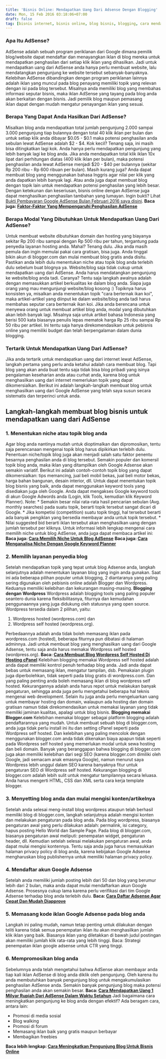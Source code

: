 ```yaml
---
title: 'Bisnis Online: Mendapatkan Uang Dari Adsense Dengan Blogging'
date: Mon, 15 Feb 2016 03:18:06+07:00
draft: false
tag: [bisnis internet, bisnis online, blog bisnis, blogging, cara mendapatkan uang dari internet, cara menghasilkan uang dari internet, Info, pasif income, passive income, penghasilan pasif, tips blogging, tutorial blog, tutorial blogging]
---
```


### Apa Itu AdSense?

AdSense adalah sebuah program periklanan dari Google dimana pemilik blog/website dapat mendaftar dan menayangkan iklan di blog mereka untuk mendapatkan penghasilan dari setiap klik iklan yang dihasilkan. Jadi untuk mendapatkan uang dari AdSense anda hanya perlu membuat website, lalu mendatangkan pengunjung ke website tersebut sebanyak-banyaknya. Kelebihan AdSense dibandingkan dengan program periklanan lainnya adalah iklan yang muncul pada blog penayang memiliki topik yang relevan dengan isi pada blog tersebut. Misalnya anda memiliki blog yang membahas informasi seputar bisnis, maka iklan AdSense yang tayang pada blog anda akan berkaitan dengan bisnis. Jadi pemilik blog maupun pemasang iklan dapat dengan mudah mengatur penayangan iklan yang sesuai.

### Berapa Yang Dapat Anda Hasilkan Dari AdSense?

Misalkan blog anda mendapatkan total jumlah pengunjung 2.000 sampai 3.000 pengunjung tiap bulannya dengan total 40 klik iklan per bulan dan untuk setiap klik anda dibayar $0.05 - $0.1 maka potensi penghasilan anda sebulan lewat AdSense adalah $2 - $4. Kok kecil? Tenang saja, ini masih bisa ditingkatkan lagi kok. Anda hanya perlu mendapatkan pengunjung yang lebih banyak lagi ke blog anda. Jika anda mendapatkan total klik iklan 10x lipat dari perhitungan diatas (400 klik iklan per bulan), maka potensi penghasilan anda lewat AdSense menjadi $20 - $40 per bulannya (sekitar Rp 200 ribu - Rp 600 ribuan per bulan). Masih kurang juga? Anda dapat membuat blog yang menggunakan bahasa Inggris agar nilai per klik yang anda dapatkan lebih banyak lagi. Atau anda juga dapat membuat blog dengan topik lain untuk mendapatkan potensi penghasilan yang lebih besar. Dengan ketekunan dan keseriusan, bisnis online dengan AdSense juga dapat menghasilkan penghasilan tambahan yang lumayan. Ingin bukti? Lihat [Bukti Pembayaran Google AdSense Bulan Februari 2016 saya disini](/bukti-pembayaran-google-adsense-februari-2016/). **Baca juga: [Faktor-Faktor Yang Mempengaruhi Penghasilan AdSense](/faktor-faktor-yang-mempengaruhi-penghasilan-adsense/)**

### Berapa Modal Yang Dibutuhkan Untuk Mendapatkan Uang Dari AdSense?

Untuk membuat website dibutuhkan domain dan hosting yang biayanya sekitar Rp 200 ribu sampai dengan Rp 500 ribu per tahun, tergantung pada penyedia layanan hosting anda. Mahal? Tenang dulu. Jika anda masih pemula dan ingin memulai pakai cara gratisan, bisa juga. Anda tinggal bikin akun di blogger.com dan mulai membuat blog gratis anda disitu. Pastikan anda lebih dulu menentukan niche atau topik blog anda terlebih dulu sebelum buat blognya ya. Website/blog saja tidak cukup untuk mendapatkan uang dari AdSense. Anda harus mendatangkan pengunjung ke website/blog anda tadi. Caranya? Tentu saja langkah awalnya adalah dengan memasukkan artikel berkualitas ke dalam blog anda. Siapa juga orang yang mau mengunjungi website/blog kosong :) Topiknya harus konsisten ya, misalkan anda menentukan topik "cara berternak ikan koi", maka artikel-artikel yang diinput ke dalam website/blog anda tadi harus membahas seputar cara berternak ikan koi. Jika anda berencana untuk menyewa orang untuk membuat artikel blog anda, modal yang dibutuhkan akan lebih banyak lagi. Misalnya saja untuk artikel bahasa Indonesia yang berisi 500 kata biasanya penulis lepas mematok harga Rp 25 ribu sampai Rp 50 ribu per artikel. Ini tentu saja hanya direkomendasikan untuk pebisnis online yang memiliki budget dan telah berpengalaman dalam dunia blogging.

### Tertarik Untuk Mendapatkan Uang Dari AdSense?

Jika anda tertarik untuk mendapatkan uang dari internet lewat AdSense, langkah pertama yang perlu anda ketahui adalah cara membuat blog. Tapi blog yang akan anda buat tentu saja tidak bisa blog pribadi yang isinya pengalaman keseharian anda atau curhat anda, karena blog untuk menghasilkan uang dari internet memerlukan topik yang dapat dikomersialkan. Berikut ini adalah langkah-langkah membuat blog untuk menghasilkan uang dari Google AdSense yang telah saya susun secara sistematis dan terperinci untuk anda.

Langkah-langkah membuat blog bisnis untuk mendapatkan uang dari AdSense
-----------------------------------------------------------------------

### **1\. Menentukan niche atau topik blog anda**

Agar blog anda nantinya mudah untuk dioptimalkan dan dipromosikan, tentu saja perencanaan mengenai topik blog harus dipikirkan terlebih dulu. Penentuan niche/topik blog juga akan menjadi salah satu faktor penentu besarnya penghasilan anda di blog tersebut. Semakin populer dan komersil topik blog anda, maka iklan yang ditampilkan oleh Google Adsense akan semakin variatif. Berikut ini adalah contoh-contoh topik blog yang dapat dikomersialkan: tips memancing, jual beli mobil bekas, jual beli motor bekas, harga bahan bangunan, desain interior, dll. Untuk dapat menentukan topik blog bisnis yang baik, anda dapat menggunakan keyword tools yang disediakan juga oleh Google. Anda dapat mengakses Google keyword tools di akun Google Adwords anda (Login, klik Tools, kemudian klik Keyword Planner). Note: * Semakin besar nilai rata-rata hasil pencarian sebulan (Avg. monthly searches) pada suatu topik, berarti topik tersebut sangat dicari di Google. * Jika kompetisi (competition) suatu topik tinggi, hal tersebut berarti ada banyak pengiklan yang bersedia membayar anda untuk topik tersebut. * Nilai suggested bid berarti iklan tersebut akan menghasilkan uang dengan jumlah tersebut per kliknya. Untuk informasi lebih lengkap mengenai cara memilih niche untuk blog AdSense, anda juga dapat membaca artikel ini: **Baca juga: [Cara Memilih Niche Untuk Blog AdSense](/cara-memilih-niche-blog-untuk-adsense/)** **Baca juga: [Cara Menganalisa Niche Dengan Google Keyword Planner](/cara-memilih-niche-dengan-google-keyword-tools/)**

### 2\. Memilih layanan penyedia blog

Setelah mendapatkan topik yang tepat untuk blog Adsense anda, langkah selanjutnya adalah menentukan layanan blog yang ingin anda gunakan. Saat ini ada beberapa pilihan populer untuk blogging, 2 diantaranya yang paling sering digunakan oleh pebisnis online adalah Blogger dan Wordpress. Keduanya memiliki kelebihan dan kekurangan masing-masing. **Blogging dengan Wordpress** Wordpress adalah blogging tools yang paling populer seantero dunia karena fleksibilitasnya, fiturnya dan kemudahan penggunaannya yang juga didukung oleh statusnya yang open source. Wordpress tersedia dalam 2 pilihan, yaitu:

1.  Wordpress hosted (wordpress.com) dan
2.  Wordpress self hosted (wordpress.org).

Perbedaannya adalah anda tidak boleh memasang iklan pada wordpress.com (hosted), beberapa fiturnya pun dibatasi di halaman adminnya. Jadi untuk membuat blog yang menghasilkan uang dari Google Adsense, tentu saja anda harus memakai Wordpress self hosted (wordpress.org). **Baca: [Cara Membuat Blog Wordpress Self Hosted Di Hosting cPanel](/cara-membuat-blog-wordpress-self-hosted-di-cpanel/)** Kelebihan blogging memakai Wordpress self hosted adalah anda dapat memiliki kontrol penuh terhadap blog anda. Jadi anda dapat bebas untuk memasang iklan, mengatur tampilan, dsb. Pemakaian plugin juga diperbolehkan, tidak seperti pada blog gratis di wordpress.com. Dan yang paling penting anda boleh memasang iklan di blog wordpress self hosted. Kekurangannya adalah anda harus repot untuk melakukan banyak pengaturan, sehingga anda juga perlu mengetahui beberapa hal teknis mengenai web development. Selain itu juga anda perlu mengeluarkan uang untuk membayar hosting dan domain, walaupun ada hosting dan domain gratisan namun tidak direkomendasikan untuk memakai layanan yang tidak memiliki jaminan kualitas, apalagi untuk blog bisnis. **Blogging memakai Blogger.com** Kelebihan memakai blogger sebagai platform blogging adalah pendaftarannya yang mudah. Untuk membuat sebuah blog di blogger.com, anda juga tidak perlu install ini itu dan setting cPanel seperti pada Wordpress self hosted. Dan kelebihan yang paling mencolok dengan menggunakan blogger.com anda tidak dikenakan biaya apapun tidak seperti pada Wordpress self hosted yang memerlukan modal untuk sewa hosting dan beli domain. Banyak yang beranggapan bahwa blogging di blogger.com juga akan memiliki kelebihan dari segi SEO (karena blogger.com dimiliki oleh Google, jadi semacam anak emasnya Google), namun menurut saya Wordpress lebih unggul dalam SEO karena banyaknya fitur untuk pengaturan SEO di Wordpress self hosted. Kekurangan blogging di blogger.com adalah lebih sulit untuk mengatur tampilannya secara leluasa. Anda harus mengerti HTML, CSS dan XML serta cara kerja template blogger.

### **3\. Menyetting blog anda dan mulai mengisi konten/artikelnya**

Setelah anda selesai meng-install blog wordpress ataupun telah berhasil memiliki blog di blogger.com, langkah selanjutnya adalah mengisi konten dan melakukan pengaturan pada blog anda. Pada blog wordpress, biasanya pengaturan awal yang perlu dilakukan adalah: permalink, isi category, hapus posting Hello World dan Sample Page. Pada blog di blogger.com, biasanya pengaturan awal meliputi: penempatan widget, pengaturan header, dll. Kemudian setelah selesai melakukan pengaturan awal, anda dapat mulai mengisi kontennya. Tentu saja anda juga harus memasukkan halaman privacy policy di blog anda, karena kebijakan Google Adsense mengharuskan blog publishernya untuk memiliki halaman privacy policy.

### **4\. Mendaftar akun Google Adsense**

Setelah anda memiliki jumlah posting lebih dari 50 dan blog yang berumur lebih dari 2 bulan, maka anda dapat mulai mendaftarkan akun Google Adsense. Prosesnya cukup lama karena perlu verifikasi dari tim Google Adsense terhadap blog anda terlebih dulu. **Baca: [Cara Daftar Adsense Agar Cepat Dan Mudah Diapprove](/cara-daftar-google-adsense-agar-cepat-dan-mudah-approve/)**

### **5\. Memasang kode iklan Google Adsense pada blog anda**

Langkah ini paling mudah, namun tetap penting untuk dilakukan dengan teliti karena tidak semua penempatan iklan itu akan menghasilkan jumlah klik iklan yang baik. Biasanya iklan yang diletakkan di bawah judul postingan akan memiliki jumlah klik rata-rata yang lebih tinggi. Baca: Strategi penempatan iklan google adsense untuk CTR yang tinggi.

### 6\. Mempromosikan blog anda

Sebelumnya anda telah mengetahui bahwa AdSense akan membayar anda tiap kali iklan AdSense di blog anda diklik oleh pengunjung. Oleh karena itu anda membutuhkan banyak pengunjung blog untuk mengakumulasikan penghasilan AdSense anda. Semakin banyak pengunjung blog maka potensi penghasilan anda akan semakin besar. **Baca: [Cara Mendapatkan Uang 1 Milyar Rupiah Dari AdSense Dalam Waktu Setahun](/cara-mendapatkan-uang-1-milyar-dari-adsense-dalam-waktu-setahun/)** Jadi bagaimana cara meningkatkan pengunjung ke blog anda dengan efektif? Ada beragam cara, antara lain:

*   Promosi di media sosial
*   Blog walking
*   Promosi di forum
*   Memasang iklan baik yang gratis maupun berbayar
*   Membagikan freebies

**Baca lebih lengkap: [Cara Meningkatkan Pengunjung Blog Untuk Bisnis Online](/cara-mendapatkan-uang-1-milyar-dari-adsense-dalam-waktu-setahun/)**
